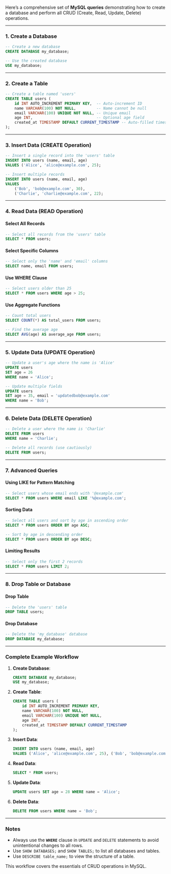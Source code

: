 Here’s a comprehensive set of **MySQL queries** demonstrating how to create a database and perform all CRUD (Create, Read, Update, Delete) operations.

---

### 1. **Create a Database**
```sql
-- Create a new database
CREATE DATABASE my_database;

-- Use the created database
USE my_database;
```

---

### 2. **Create a Table**
```sql
-- Create a table named 'users'
CREATE TABLE users (
    id INT AUTO_INCREMENT PRIMARY KEY,  -- Auto-increment ID
    name VARCHAR(100) NOT NULL,         -- Name cannot be null
    email VARCHAR(100) UNIQUE NOT NULL, -- Unique email
    age INT,                            -- Optional age field
    created_at TIMESTAMP DEFAULT CURRENT_TIMESTAMP -- Auto-filled timestamp
);
```

---

### 3. **Insert Data (CREATE Operation)**
```sql
-- Insert a single record into the 'users' table
INSERT INTO users (name, email, age)
VALUES ('Alice', 'alice@example.com', 25);

-- Insert multiple records
INSERT INTO users (name, email, age)
VALUES 
    ('Bob', 'bob@example.com', 30),
    ('Charlie', 'charlie@example.com', 22);
```

---

### 4. **Read Data (READ Operation)**

#### Select All Records
```sql
-- Select all records from the 'users' table
SELECT * FROM users;
```

#### Select Specific Columns
```sql
-- Select only the 'name' and 'email' columns
SELECT name, email FROM users;
```

#### Use WHERE Clause
```sql
-- Select users older than 25
SELECT * FROM users WHERE age > 25;
```

#### Use Aggregate Functions
```sql
-- Count total users
SELECT COUNT(*) AS total_users FROM users;

-- Find the average age
SELECT AVG(age) AS average_age FROM users;
```

---

### 5. **Update Data (UPDATE Operation)**
```sql
-- Update a user's age where the name is 'Alice'
UPDATE users
SET age = 26
WHERE name = 'Alice';

-- Update multiple fields
UPDATE users
SET age = 35, email = 'updatedbob@example.com'
WHERE name = 'Bob';
```

---

### 6. **Delete Data (DELETE Operation)**
```sql
-- Delete a user where the name is 'Charlie'
DELETE FROM users
WHERE name = 'Charlie';

-- Delete all records (use cautiously)
DELETE FROM users;
```

---

### 7. **Advanced Queries**

#### Using LIKE for Pattern Matching
```sql
-- Select users whose email ends with '@example.com'
SELECT * FROM users WHERE email LIKE '%@example.com';
```

#### Sorting Data
```sql
-- Select all users and sort by age in ascending order
SELECT * FROM users ORDER BY age ASC;

-- Sort by age in descending order
SELECT * FROM users ORDER BY age DESC;
```

#### Limiting Results
```sql
-- Select only the first 2 records
SELECT * FROM users LIMIT 2;
```

---

### 8. **Drop Table or Database**

#### Drop Table
```sql
-- Delete the 'users' table
DROP TABLE users;
```

#### Drop Database
```sql
-- Delete the 'my_database' database
DROP DATABASE my_database;
```

---

### Complete Example Workflow

1. **Create Database**:
   ```sql
   CREATE DATABASE my_database;
   USE my_database;
   ```

2. **Create Table**:
   ```sql
   CREATE TABLE users (
       id INT AUTO_INCREMENT PRIMARY KEY,
       name VARCHAR(100) NOT NULL,
       email VARCHAR(100) UNIQUE NOT NULL,
       age INT,
       created_at TIMESTAMP DEFAULT CURRENT_TIMESTAMP
   );
   ```

3. **Insert Data**:
   ```sql
   INSERT INTO users (name, email, age)
   VALUES ('Alice', 'alice@example.com', 25), ('Bob', 'bob@example.com', 30);
   ```

4. **Read Data**:
   ```sql
   SELECT * FROM users;
   ```

5. **Update Data**:
   ```sql
   UPDATE users SET age = 28 WHERE name = 'Alice';
   ```

6. **Delete Data**:
   ```sql
   DELETE FROM users WHERE name = 'Bob';
   ```

---

### Notes

- Always use the **`WHERE`** clause in `UPDATE` and `DELETE` statements to avoid unintentional changes to all rows.
- Use `SHOW DATABASES;` and `SHOW TABLES;` to list all databases and tables.
- Use `DESCRIBE table_name;` to view the structure of a table.

This workflow covers the essentials of CRUD operations in MySQL.